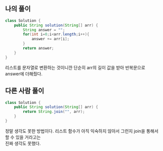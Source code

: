 ## 나의 풀이
```java
class Solution {
    public String solution(String[] arr) {
        String answer = "";
        for(int i=0;i<arr.length;i++){
            answer += arr[i];
        }
        return answer;
    }
}
```

리스트를 문자열로 변환하는 것이니깐 단순히 arr의 길이 값을 받아 반복문으로 answer에 더해줬다.

## 다른 사람 풀이
```java
class Solution {
    public String solution(String[] arr) {
        return String.join("", arr);
    }
}
```
정말 생각도 못한 방법이다. 리스트 함수가 아직 익숙하지 않아서 그런지 join을 통해서 할 수 있을 거라고는  
진짜 생각도 못했다.